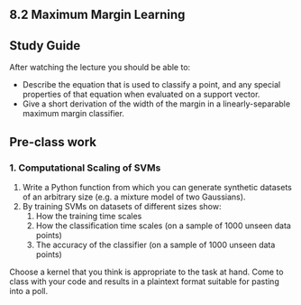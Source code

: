 ## 8.2 Maximum Margin Learning

## Study Guide

After watching the lecture you should be able to:

- Describe the equation that is used to classify a point, and any special properties of that equation when evaluated on a support vector.
- Give a short derivation of the width of the margin in a linearly-separable maximum margin classifier.

## Pre-class work

### 1. Computational Scaling of SVMs

1. Write a Python function from which you can generate synthetic datasets of an arbitrary size (e.g. a mixture model of two Gaussians).
2. By training SVMs on datasets of different sizes show:
   1. How the training time scales
   2. How the classification time scales (on a sample of 1000 unseen data points)
   3. The accuracy of the classifier (on a sample of 1000 unseen data points)

Choose a kernel that you think is appropriate to the task at hand. Come to class with your code and results in a plaintext format suitable for pasting into a poll.